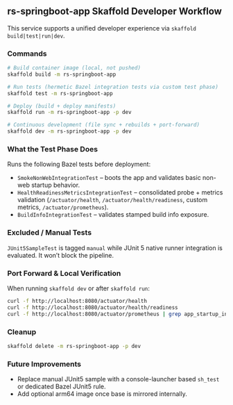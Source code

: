 ## rs-springboot-app Skaffold Developer Workflow

This service supports a unified developer experience via `skaffold build|test|run|dev`.

### Commands

```bash
# Build container image (local, not pushed)
skaffold build -m rs-springboot-app

# Run tests (hermetic Bazel integration tests via custom test phase)
skaffold test -m rs-springboot-app

# Deploy (build + deploy manifests)
skaffold run -m rs-springboot-app -p dev

# Continuous development (file sync + rebuilds + port-forward)
skaffold dev -m rs-springboot-app -p dev
```

### What the Test Phase Does
Runs the following Bazel tests before deployment:

- `SmokeNonWebIntegrationTest` – boots the app and validates basic non-web startup behavior.
- `HealthReadinessMetricsIntegrationTest` – consolidated probe + metrics validation (`/actuator/health`, `/actuator/health/readiness`, custom metrics, `/actuator/prometheus`).
- `BuildInfoIntegrationTest` – validates stamped build info exposure.

### Excluded / Manual Tests
`JUnit5SampleTest` is tagged `manual` while JUnit 5 native runner integration is evaluated. It won’t block the pipeline.

### Port Forward & Local Verification
When running `skaffold dev` or after `skaffold run`:

```bash
curl -f http://localhost:8080/actuator/health
curl -f http://localhost:8080/actuator/health/readiness
curl -f http://localhost:8080/actuator/prometheus | grep app_startup_invocations_total
```

### Cleanup
```bash
skaffold delete -m rs-springboot-app -p dev
```

### Future Improvements
* Replace manual JUnit5 sample with a console-launcher based `sh_test` or dedicated Bazel JUnit5 rule.
* Add optional arm64 image once base is mirrored internally.